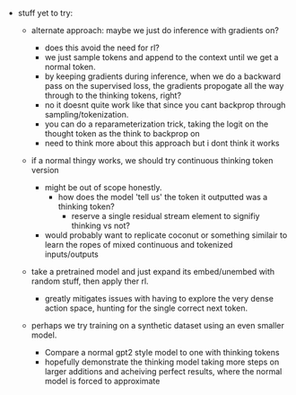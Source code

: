- stuff yet to try:
    - alternate approach: maybe we just do inference with gradients on?
        - does this avoid the need for rl?
        - we just sample tokens and append to the context until we get a normal token.
        - by keeping gradients during inference, when we do a backward pass on the supervised loss,
        the gradients propogate all the way through to the thinking tokens, right?
        - no it doesnt quite work like that since you cant backprop through sampling/tokenization.
        - you can do a reparameterization trick, taking the logit on the thought token as the think to backprop on
        - need to think more about this approach but i dont think it works

    - if a normal thingy works, we should try continuous thinking token version
        - might be out of scope honestly.
            - how does the model 'tell us' the token it outputted was a thinking token?
                - reserve a single residual stream element to signifiy thinking vs not?
        - would probably want to replicate coconut or something similair to learn the ropes of mixed continuous and tokenized inputs/outputs

    - take a pretrained model and just expand its embed/unembed with random stuff, then apply ther rl.
        - greatly mitigates issues with having to explore the very dense action space, hunting for the single correct next token.

    - perhaps we try training on a synthetic dataset using an even smaller model.
        - Compare a normal gpt2 style model to one with thinking tokens
        - hopefully demonstrate the thinking model taking more steps on larger additions and acheiving perfect results, where the normal model is forced to approximate